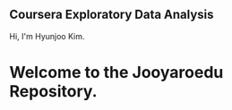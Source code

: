 ## Coursera Exploratory Data Analysis ##

Hi, I'm Hyunjoo Kim.

# Welcome to the Jooyaroedu Repository.
